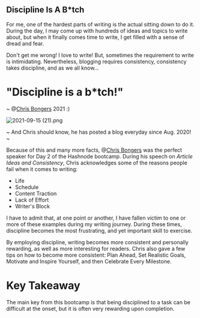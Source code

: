 ## Discipline Is A B*tch

For me, one of the hardest parts of writing is the actual sitting down to do it.  During the day, I may come up with hundreds of ideas and topics to write about, but when it finally comes time to write, I get filled with a sense of dread and fear.

Don't get me wrong! I love to write!  But, sometimes the requirement to write is intimidating.  Nevertheless, blogging requires consistency, consistency takes discipline, and as we all know...



# "Discipline is a b*tch!"
~ @[Chris Bongers](@dailydevtips) 2021 :)

![2021-09-15 (21).png](https://cdn.hashnode.com/res/hashnode/image/upload/v1631841144369/b6g9LSyMO.png)

~ And Chris should know, he has posted a blog everyday since Aug. 2020! ~

Because of this and many more facts, @[Chris Bongers](@dailydevtips) was the perfect speaker for Day 2 of the Hashnode bootcamp.  During his speech on *Article Ideas and Consistency*, Chris acknowledges some of the reasons people fail when it comes to writing:

* Life
* Schedule
* Content Traction
* Lack of Effort
* Writer's Block

I have to admit that, at one point or another, I have fallen victim to one or more of these examples during my writing journey.  During these times, discipline becomes the most frustrating, and yet important skill to exercise.

By employing discipline, writing becomes more consistent and personally rewarding, as well as more interesting for readers.  Chris also gave a few tips on how to become more consistent: Plan Ahead, Set Realistic Goals, Motivate and Inspire Yourself, and then Celebrate Every Milestone.

# Key Takeaway

The main key from this bootcamp is that being disciplined to a task can be difficult at the onset, but it is often very rewarding upon completion.